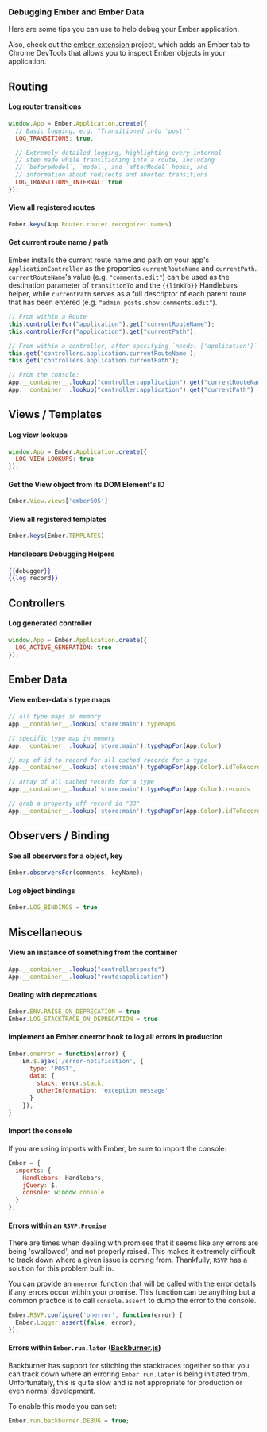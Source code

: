 ### Debugging Ember and Ember Data

Here are some tips you can use to help debug your Ember application.

Also, check out the
[ember-extension](https://github.com/tildeio/ember-extension)
project, which adds an Ember tab to Chrome DevTools that allows you
to inspect Ember objects in your application.

## Routing

#### Log router transitions

```javascript
window.App = Ember.Application.create({
  // Basic logging, e.g. "Transitioned into 'post'"
  LOG_TRANSITIONS: true, 

  // Extremely detailed logging, highlighting every internal
  // step made while transitioning into a route, including
  // `beforeModel`, `model`, and `afterModel` hooks, and
  // information about redirects and aborted transitions
  LOG_TRANSITIONS_INTERNAL: true
});
```

#### View all registered routes

```javascript
Ember.keys(App.Router.router.recognizer.names)
```

####  Get current route name / path

Ember installs the current route name and path on your
app's `ApplicationController` as the properties
`currentRouteName` and `currentPath`. `currentRouteName`'s
value (e.g. `"comments.edit"`) can be used as the destination parameter of 
`transitionTo` and the `{{linkTo}}` Handlebars helper, while 
`currentPath` serves as a full descriptor of each
parent route that has been entered (e.g.
`"admin.posts.show.comments.edit"`).

```javascript
// From within a Route
this.controllerFor("application").get("currentRouteName");
this.controllerFor("application").get("currentPath");

// From within a controller, after specifying `needs: ['application']`
this.get('controllers.application.currentRouteName');
this.get('controllers.application.currentPath');

// From the console:
App.__container__.lookup("controller:application").get("currentRouteName")
App.__container__.lookup("controller:application").get("currentPath")
```

## Views / Templates

#### Log view lookups

```javascript
window.App = Ember.Application.create({
  LOG_VIEW_LOOKUPS: true
});
```

#### Get the View object from its DOM Element's ID

```javascript
Ember.View.views['ember605']
```

#### View all registered templates

```javascript
Ember.keys(Ember.TEMPLATES)
```

#### Handlebars Debugging Helpers

```handlebars
{{debugger}}
{{log record}}
```

## Controllers

#### Log generated controller 

```javascript
window.App = Ember.Application.create({
  LOG_ACTIVE_GENERATION: true
});
```

## Ember Data

#### View ember-data's type maps

```javascript
// all type maps in memory
App.__container__.lookup('store:main').typeMaps 

// specific type map in memory
App.__container__.lookup('store:main').typeMapFor(App.Color)

// map of id to record for all cached records for a type
App.__container__.lookup('store:main').typeMapFor(App.Color).idToRecord

// array of all cached records for a type
App.__container__.lookup('store:main').typeMapFor(App.Color).records

// grab a property off record id "33"
App.__container__.lookup('store:main').typeMapFor(App.Color).idToRecord["33"].get('color')
```

## Observers / Binding

#### See all observers for a object, key

```javascript
Ember.observersFor(comments, keyName);
```

#### Log object bindings

```javascript
Ember.LOG_BINDINGS = true
```

## Miscellaneous

#### View an instance of something from the container

```javascript
App.__container__.lookup("controller:posts")
App.__container__.lookup("route:application")
```

#### Dealing with deprecations

```javascript
Ember.ENV.RAISE_ON_DEPRECATION = true
Ember.LOG_STACKTRACE_ON_DEPRECATION = true
```


#### Implement an Ember.onerror hook to log all errors in production

```javascript
Ember.onerror = function(error) {
    Em.$.ajax('/error-notification', {
      type: 'POST',
      data: {
        stack: error.stack,
        otherInformation: 'exception message'
      }
    });
}
```

#### Import the console

If you are using imports with Ember, be sure to import the console:

```javascript
Ember = {
  imports: {
    Handlebars: Handlebars,
    jQuery: $,
    console: window.console
  }
};
```

#### Errors within an `RSVP.Promise`

There are times when dealing with promises that it seems like any errors
are being 'swallowed', and not properly raised. This makes it extremely
difficult to track down where a given issue is coming from. Thankfully,
`RSVP` has a solution for this problem built in.

You can provide an `onerror` function that will be called with the error
details if any errors occur within your promise. This function can be anything
but a common practice is to call `console.assert` to dump the error to the
console.

```javascript
Ember.RSVP.configure('onerror', function(error) {
  Ember.Logger.assert(false, error);
});
```

#### Errors within `Ember.run.later` ([Backburner.js](https://github.com/ebryn/backburner.js))

Backburner has support for stitching the stacktraces together so that you can
track down where an erroring `Ember.run.later` is being initiated from. Unfortunately,
this is quite slow and is not appropriate for production or even normal development.

To enable this mode you can set:

```javascript
Ember.run.backburner.DEBUG = true;
```
